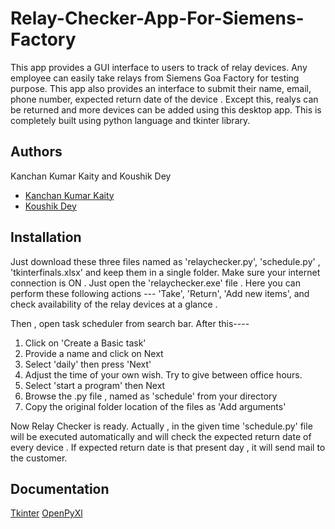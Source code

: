 # Relay-Checker-App-For-Siemens-Factory
This app provides a GUI interface to users to track of relay devices. Any employee can easily take relays from Siemens Goa Factory for testing purpose. This app also provides an interface to submit their name, email, phone number, expected return date of the device . Except this, realys can be returned and more devices can be added using this desktop app.
This is completely built using python language and tkinter library. 

## Authors
Kanchan Kumar Kaity   and   Koushik Dey
- [Kanchan Kumar Kaity](https://github.com/Kanchan1396)
- [Koushik Dey](https://github.com/Koushikece)
## Installation
Just download these three files named as 'relaychecker.py', 'schedule.py' , 'tkinterfinals.xlsx' and keep them in a single folder. Make sure your internet connection is ON . Just open the 'relaychecker.exe' file . Here you can perform these following actions --- 
'Take', 'Return', 'Add new items', and check availability of the relay devices at a glance .

Then , open task scheduler from search bar. After this----
1. Click on 'Create a Basic task' 
2. Provide a name and click on Next
3. Select 'daily' then press 'Next'
4. Adjust the time of your own wish. Try to give between office hours. 
5. Select 'start a program' then Next
6. Browse the .py file , named as 'schedule' from your directory
7. Copy the original folder location of the files as 'Add arguments'

Now Relay Checker is ready. 
Actually , in the given time 'schedule.py' file will be executed automatically and will check the expected return date of every device . If expected return date is that present day , it will send mail to the customer.

    
## Documentation

[Tkinter](https://docs.python.org/3.9/library/tkinter.html)
[OpenPyXl](https://openpyxl.readthedocs.io/en/stable/)

